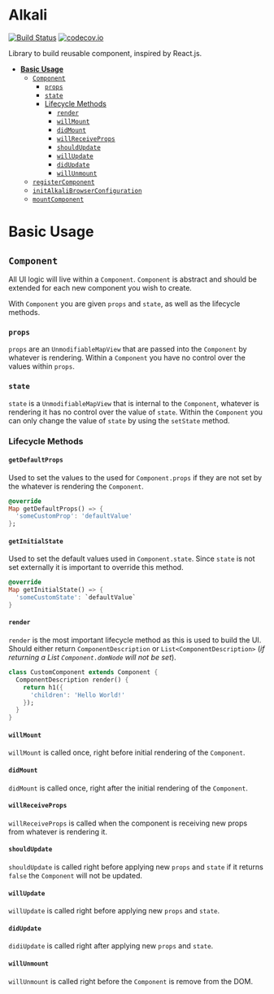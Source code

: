 # Alkali
[![Build Status](https://travis-ci.org/JaceHensley/alkali.svg?branch=master)](https://travis-ci.org/JaceHensley/alkali)
[![codecov.io](http://codecov.io/github/JaceHensley/alkali/coverage.svg?branch=master)](http://codecov.io/github/JaceHensley/alkali?branch=master)

Library to build reusable component, inspired by React.js.

- [__Basic Usage__](#basic-usage)
  - [`Component`](#component)
    - [`props`](#props)
    - [`state`](#state)
    - [Lifecycle Methods](#lifecyle-methods)
      - [`render`](#render)
      - [`willMount`](#willMount)
      - [`didMount`](#didMount)
      - [`willReceiveProps`](#willReceiveProps)
      - [`shouldUpdate`](#shouldUpdate)
      - [`willUpdate`](#willUpdate)
      - [`didUpdate`](#didUpdate)
      - [`willUnmount`](#willUnmount)
  - [`registerComponent`](#registerComponent)
  - [`initAlkaliBrowserConfiguration`](#initAlkaliBrowserConfiguration)
  - [`mountComponent`](#mountComponent)

# Basic Usage

## `Component`
All UI logic will live within a `Component`. `Component` is abstract and should be extended for each new component you wish to create.

With `Component` you are given `props` and `state`, as well as the lifecycle methods.

### `props`
`props` are an `UnmodifiableMapView` that are passed into the `Component` by whatever is rendering. Within a `Component` you have no control over the values within `props`.

### `state`
`state` is a `UnmodifiableMapView` that is internal to the `Component`, whatever is rendering it has no control over the value of `state`. Within the `Component` you can only change the value of `state` by using the `setState` method.

### Lifecycle Methods

#### `getDefaultProps`
Used to set the values to the used for `Component.props` if they are not set by the whatever is rendering the `Component`.

```dart
@override
Map getDefaultProps() => {
  'someCustomProp': 'defaultValue'
};
```

#### `getInitialState`
Used to set the default values used in `Component.state`. Since `state` is not set externally it is important to override this method.

```dart
@override
Map getInitialState() => {
  'someCustomState': `defaultValue`
}
```

#### `render`
`render` is the most important lifecycle method as this is used to build the UI. Should either return `ComponentDescription` or `List<ComponentDescription>` (_if returning a List `Component.domNode` will not be set_).

```dart
class CustomComponent extends Component {
  ComponentDescription render() {
    return h1({
      'children': 'Hello World!'
    });
  }
}
```

#### `willMount`
`willMount` is called once, right before initial rendering of the `Component`.

#### `didMount`
`didMount` is called once, right after the initial rendering of the `Component`.

#### `willReceiveProps`
`willReceiveProps` is called when the component is receiving new props from whatever is rendering it.

#### `shouldUpdate`
`shouldUpdate` is called right before applying new `props` and `state` if it returns `false` the `Component` will not be updated.

#### `willUpdate`
`willUpdate` is called right before applying new `props` and `state`.

#### `didUpdate`
`didiUpdate` is called right after applying new `props` and `state`.

#### `willUnmount`
`willUnmount` is called right before the `Component` is remove from the DOM.
